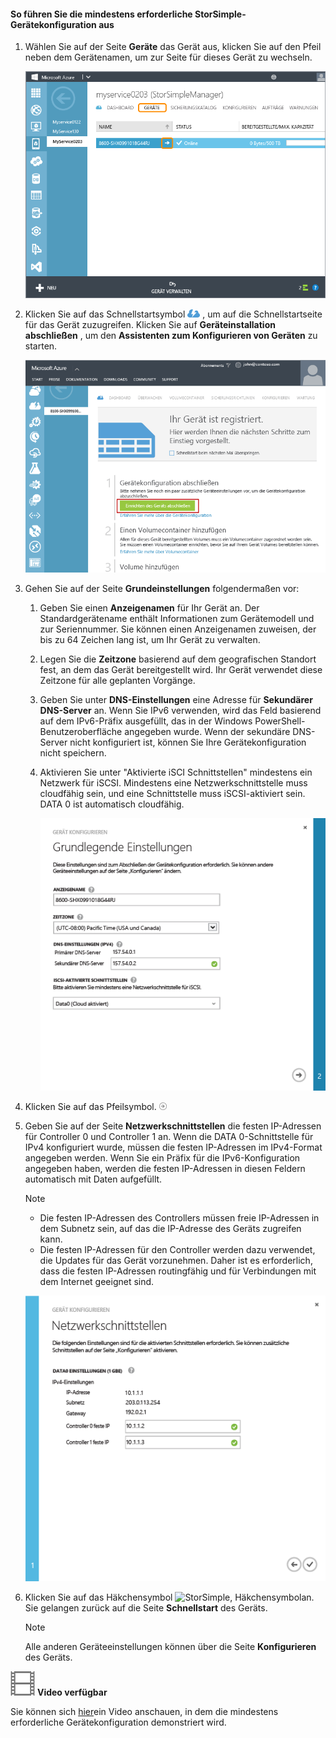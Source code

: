 <!--author=alkohli last changed: 9/17/15-->

#### <a name="to-complete-the-minimum-storsimple-device-setup"></a>So führen Sie die mindestens erforderliche StorSimple-Gerätekonfiguration aus
1. Wählen Sie auf der Seite **Geräte** das Gerät aus, klicken Sie auf den Pfeil neben dem Gerätenamen, um zur Seite für dieses Gerät zu wechseln. 
   
    ![Geräteseite mit online geschaltetem Gerät](./media/storsimple-complete-minimum-device-setup/HCS_DevicesPageM-include.png) 
2. Klicken Sie auf das Schnellstartsymbol ![Schnellstart-Symbol](./media/storsimple-complete-minimum-device-setup/HCS_QuickStartIcon-include.png) , um auf die Schnellstartseite für das Gerät zuzugreifen. Klicken Sie auf **Geräteinstallation abschließen** , um den **Assistenten zum Konfigurieren von Geräten** zu starten.
   
    ![Schnellstartseite für das Gerät](./media/storsimple-complete-minimum-device-setup/Device_Quick_Start_page_1M.png)
3. Gehen Sie auf der Seite **Grundeinstellungen** folgendermaßen vor:
   
   1. Geben Sie einen **Anzeigenamen** für Ihr Gerät an. Der Standardgerätename enthält Informationen zum Gerätemodell und zur Seriennummer. Sie können einen Anzeigenamen zuweisen, der bis zu 64 Zeichen lang ist, um Ihr Gerät zu verwalten.
   2. Legen Sie die **Zeitzone** basierend auf dem geografischen Standort fest, an dem das Gerät bereitgestellt wird. Ihr Gerät verwendet diese Zeitzone für alle geplanten Vorgänge.
   3. Geben Sie unter **DNS-Einstellungen** eine Adresse für **Sekundärer DNS-Server** an. Wenn Sie IPv6 verwenden, wird das Feld basierend auf dem IPv6-Präfix ausgefüllt, das in der Windows PowerShell-Benutzeroberfläche angegeben wurde. 
      Wenn der sekundäre DNS-Server nicht konfiguriert ist, können Sie Ihre Gerätekonfiguration nicht speichern.
   4. Aktivieren Sie unter "Aktivierte iSCI Schnittstellen" mindestens ein Netzwerk für iSCSI. Mindestens eine Netzwerkschnittstelle muss cloudfähig sein, und eine Schnittstelle muss iSCSI-aktiviert sein. DATA 0 ist automatisch cloudfähig.
      
      ![Grundlegende Einstellungen für die minimale Konfiguration von StorSimple-Geräten](./media/storsimple-complete-minimum-device-setup/HCS_MinDeviceSetupBasicSettings1-include.png)
4. Klicken Sie auf das Pfeilsymbol. ![StorSimple, Pfeilsymbol](./media/storsimple-complete-minimum-device-setup/HCS_ArrowIcon-include.png)
5. Geben Sie auf der Seite **Netzwerkschnittstellen** die festen IP-Adressen für Controller 0 und Controller 1 an. Wenn die DATA 0-Schnittstelle für IPv4 konfiguriert wurde, müssen die festen IP-Adressen im IPv4-Format angegeben werden. Wenn Sie ein Präfix für die IPv6-Konfiguration angegeben haben, werden die festen IP-Adressen in diesen Feldern automatisch mit Daten aufgefüllt.

    > [!NOTE] 
    > - Die festen IP-Adressen des Controllers müssen freie IP-Adressen in dem Subnetz sein, auf das die IP-Adresse des Geräts zugreifen kann.
    > - Die festen IP-Adressen für den Controller werden dazu verwendet, die Updates für das Gerät vorzunehmen. Daher ist es erforderlich, dass die festen IP-Adressen routingfähig und für Verbindungen mit dem Internet geeignet sind.

    ![Netzwerkschnittstellen für die minimale Konfiguration von StorSimple-Geräten](./media/storsimple-complete-minimum-device-setup/HCS_MinDeviceSetupNetworkInterfaces2-include.png)

1. Klicken Sie auf das Häkchensymbol ![StorSimple, Häkchensymbol](an./media/storsimple-complete-minimum-device-setup/HCS_CheckIcon-includean.png)an.
   Sie gelangen zurück auf die Seite **Schnellstart** des Geräts.
   
   > [!NOTE]
   > Alle anderen Geräteeinstellungen können über die Seite **Konfigurieren** des Geräts.
   > 
   > 

![Video verfügbar](./media/storsimple-complete-minimum-device-setup/Video_icon.png) **Video verfügbar**

Sie können sich [hier](https://azure.microsoft.com/documentation/videos/minimum-storsimple-device-setup/)ein Video anschauen, in dem die mindestens erforderliche Gerätekonfiguration demonstriert wird.



<!--HONumber=Nov16_HO2-->


